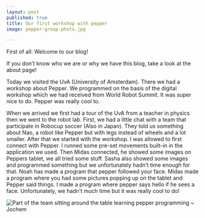 ```yaml
---
layout: post
published: true
title: Our first workshop with pepper
image: pepper-group-photo.jpg

---
```

First of all: Welcome to our blog!

If you don’t know who we are or why we have this blog, take a look at the about page!

<p class="intro"><span class="dropcap">T</span>oday we visited the UvA (University of Amsterdam). There we had a workshop about Pepper. We programmed on the basis of the digital workshop which we had received from World Robot Summit. It was super nice to do. Pepper was really cool to.</p>

When we arrived we first had a tour of the UvA from a teacher in physics then we went to the robot lab. First, we had a little chat with a team that participate in Robocup soccer (Also in Japan). They told us something about Nao, a robot like Pepper but with legs instead of wheels and a lot smaller. After that we started with the workshop. I was allowed to first connect with Pepper. I runned some pre-set movements built-in in the application we used. Then Midas connected, he showed some images on Peppers tablet, we all tried some stuff. Sasha also showed some images and programmed something but we unfortunately hadn’t time enough for that. Noah has made a program that pepper followed your face. Midas made a program where you had some pictures popping up on the tablet and Pepper said things. I made a program where pepper says hello if he sees a face.
Unfortunately, we hadn’t much time but it was really cool to do!

![Part of the team sitting around the table learning pepper programming]({{site.baseurl}}/assets/img/learing-pepper-programming-table.jpg)
 ~ Jochem
